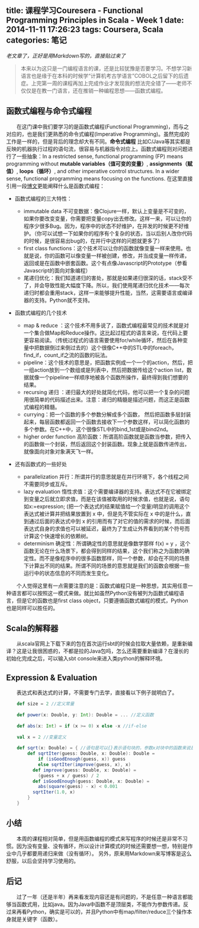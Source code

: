 title: 课程学习Couresera - Functional Programming Principles in Scala - Week 1
date: 2014-11-11 17:26:23
tags: Coursera, Scala
categories: 笔记
---
*老文章了，正好是用Markdown写的，直接贴过来了*
> 本来以为这只是一门编程语言的课，还是比较犹豫是否要学习。不想学习新语言也是缘于在本科的时候学“计算机考古学语言”COBOL之后留下的后遗症。上完第一周的课程再加上完成作业才发现我的想法完全错了——老师不仅仅是在教一门语言，还在推销一种编程思想——函数式编程。

## 函数式编程与命令式编程
　　在这门课中我们要学习的是函数式编程(Functional Programming)，而与之对应的，也是我们更熟悉的命令式编程(Imperative Programming)。虽然完成的工作是一样的，但是背后的理念却大有不同。**命令式编程** 比如C/Java等其实都是反映的机器执行过程的语句流，很容易与机器指令对应上。函数式编程则对问题进行了一些抽象：In a restricted sense, functional programming (FP) means programming without **mutable variables（值可变的变量）**, **assignments（赋值）**, **loops（循环）**, and other imperative control structures. In a wider sense, functional programming means focusing on the functions.
在这里直接引用一段[博文](http://coolshell.cn/articles/10822.html)更能阐释什么是函数式编程：


* 函数式编程的三大特性：
   * immutable data 不可变数据：像Clojure一样，默认上变量是不可变的，如果你要改变变量，你需要把变量copy出去修改。这样一来，可以让你的程序少很多Bug。因为，程序中的状态不好维护，在并发的时候更不好维护。（你可以试想一下如果你的程序有个复杂的状态，当以后别人改你代码的时候，是很容易出bug的，在并行中这样的问题就更多了）
   * first class functions：这个技术可以让你的函数就像变量一样来使用。也就是说，你的函数可以像变量一样被创建，修改，并当成变量一样传递，返回或是在函数中嵌套函数。这个有点像Javascript的Prototype（参看Javascript的面向对象编程）
   * 尾递归优化：我们知道递归的害处，那就是如果递归很深的话，stack受不了，并会导致性能大幅度下降。所以，我们使用尾递归优化技术——每次递归时都会重用stack，这样一来能够提升性能，当然，这需要语言或编译器的支持。Python就不支持。
* 函数式编程的几个技术
  * map & reduce ：这个技术不用多说了，函数式编程最常见的技术就是对一个集合做Map和Reduce操作。这比起过程式的语言来说，在代码上要更容易阅读。（传统过程式的语言需要使用for/while循环，然后在各种变量中把数据倒过来倒过去的）这个很像C++中的STL中的foreach，find_if，count_if之流的函数的玩法。
  * pipeline：这个技术的意思是，把函数实例成一个一个的action，然后，把一组action放到一个数组或是列表中，然后把数据传给这个action list，数据就像一个pipeline一样顺序地被各个函数所操作，最终得到我们想要的结果。
  * recursing 递归 ：递归最大的好处就简化代码，他可以把一个复杂的问题用很简单的代码描述出来。注意：递归的精髓是描述问题，而这正是函数式编程的精髓。
  * currying：把一个函数的多个参数分解成多个函数， 然后把函数多层封装起来，每层函数都返回一个函数去接收下一个参数这样，可以简化函数的多个参数。在C++中，这个很像STL中的bind_1st或是bind2nd。
  * higher order function 高阶函数：所谓高阶函数就是函数当参数，把传入的函数做一个封装，然后返回这个封装函数。现象上就是函数传进传出，就像面向对象对象满天飞一样。

* 还有函数式的一些好处
  * parallelization 并行：所谓并行的意思就是在并行环境下，各个线程之间不需要同步或互斥。
  * lazy evaluation 惰性求值：这个需要编译器的支持。表达式不在它被绑定到变量之后就立即求值，而是在该值被取用的时候求值，也就是说，语句如x:=expression; (把一个表达式的结果赋值给一个变量)明显的调用这个表达式被计算并把结果放置到 x 中，但是先不管实际在 x 中的是什么，直到通过后面的表达式中到 x 的引用而有了对它的值的需求的时候，而后面表达式自身的求值也可以被延迟，最终为了生成让外界看到的某个符号而计算这个快速增长的依赖树。
  * determinism 确定性：所谓确定性的意思就是像数学那样 f(x) = y ，这个函数无论在什么场景下，都会得到同样的结果，这个我们称之为函数的确定性。而不是像程序中的很多函数那样，同一个参数，却会在不同的场景下计算出不同的结果。所谓不同的场景的意思就是我们的函数会根据一些运行中的状态信息的不同而发生变化。

　　个人觉得这里有一点需要注意的是：函数式编程只是一种思想，其实用任意一种语言都可以按照这一模式来做。就比如虽然Python没有被列为函数式编程语言，但是它的函数也是first class object，只要遵循函数式编程的模式，Python也是同样可以胜任的。
## Scala的解释器
　　从scala官网上下载下来的包在首次运行sbt的时候会拉取大量依赖，是重新编译？这是让我很困惑的，不都是拉的Java包吗，怎么还需要重新编译？在漫长的初始化完成之后，可以输入sbt console来进入类python的解释环境。
## Expression & Evaluation
　　表达式和表达式的计算，不需要专门去学，直接看以下例子就明白了。
```scala
    def size = 2 //定义常量
    
    def power(x: Double, y: Int): Double = ... //定义函数
    
    def abs(x: Int) = if (x >= 0) x else -x //if-else
    
    val x = 2 //变量定义
    
    def sqrt(x: Double) = { //语句是可以{}表示语句块的，参数x对块中的函数来说是可见的
        def sqrtIter(guess: Double, x: Double): Double =
            if (isGoodEnough(guess, x)) guess
            else sqrtIter(improve(guess, x), x)
          def improve(guess: Double, x: Double) =
            (guess + x / guess) / 2
          def isGoodEnough(guess: Double, x: Double) =
            abs(square(guess) - x) < 0.001
          sqrtIter(1.0, x)
        }
    }
```
## 小结
　　本周的课程相对简单，但是用函数编程的模式来写程序的时候还是非常不习惯。因为没有变量、没有循环，所以设计计算模式的时候还需要想一想，特别是作业中几乎都要用递归来做（没有循环）。
另外，原来用Markdown来写博客是这么舒服，以后会坚持学习使用的。

## 后记
　　过了一年（还是半年）再来看发现内容还是有问题的，不是任意一种语言都能够当函数式用，比如java。因为Java中函数不是顶层类，不能作为参数传递。反过来再看Python，确实是可以的，并且Python中有map/filter/reduce三个操作本身就是关键字（函数）。